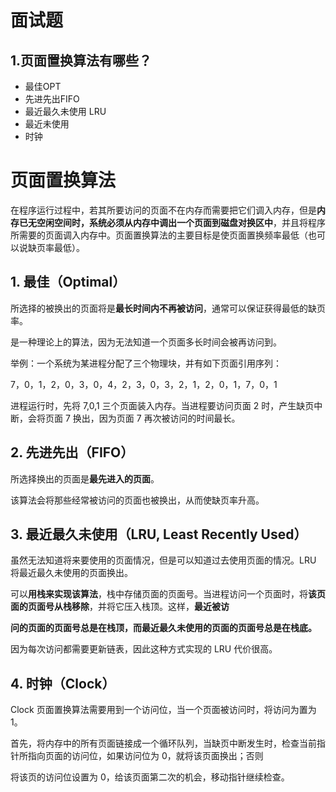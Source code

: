 # 面试题

## 1.**页面置换算法有哪些？**

- 最佳OPT
- 先进先出FIFO
- 最近最久未使用 LRU
- 最近未使用
- 时钟

# 页面置换算法

在程序运行过程中，若其所要访问的页面不在内存而需要把它们调入内存，但是**内存已无空闲空间时，系统必须从内存中调出一个页面到磁盘对换区中**，并且将程序所需要的页面调入内存中。页面置换算法的主要目标是使页面置换频率最低（也可以说缺页率最低）。

## 1. 最佳（Optimal）

所选择的被换出的页面将是**最长时间内不再被访问**，通常可以保证获得最低的缺页率。

是一种理论上的算法，因为无法知道一个页面多长时间会被再访问到。

举例：一个系统为某进程分配了三个物理块，并有如下页面引用序列：

7，0，1，2，0，3，0，4，2，3，0，3，2，1，2，0，1，7，0，1

进程运行时，先将 7,0,1 三个页面装入内存。当进程要访问页面 2 时，产生缺页中断，会将页面 7 换出，因为页面 7 再次被访问的时间最长。

## 2. 先进先出（FIFO）

所选择换出的页面是**最先进入的页面**。

该算法会将那些经常被访问的页面也被换出，从而使缺页率升高。

## 3. 最近最久未使用（LRU, Least Recently Used）

虽然无法知道将来要使用的页面情况，但是可以知道过去使用页面的情况。LRU 将最近最久未使用的页面换出。

可以**用栈来实现该算法**，栈中存储页面的页面号。当进程访问一个页面时，将**该页面的页面号从栈移除**，并将它压入栈顶。这样，**最近被访**

**问的页面的页面号总是在栈顶，而最近最久未使用的页面的页面号总是在栈底。**

因为每次访问都需要更新链表，因此这种方式实现的 LRU 代价很高。

## 4. 时钟（Clock）

Clock 页面置换算法需要用到一个访问位，当一个页面被访问时，将访问为置为 1。

首先，将内存中的所有页面链接成一个循环队列，当缺页中断发生时，检查当前指针所指向页面的访问位，如果访问位为 0，就将该页面换出；否则

将该页的访问位设置为 0，给该页面第二次的机会，移动指针继续检查。